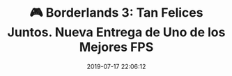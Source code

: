 ---
author_profile: false
title: "🎮 Borderlands 3: Tan Felices Juntos. Nueva Entrega de Uno de los Mejores FPS"
description: "🎮 Borderlands 3: Tan Felices Juntos. Nueva Entrega de Uno de los Mejores FPS"
excerpt: "🎮 Borderlands 3: Tan Felices Juntos. Nueva Entrega de Uno de los Mejores FPS"
header:
  teaser: https://i.ibb.co/59Mq5tz/juego-borderlands-3.gif
  video:
    id: hdImDagjNGQ
    provider: youtube
comments: true
date: 2019-07-17 22:06:12
tags:
- Acción
- FPS
- Trailer
categories:
- Vídeo Videojuegos
sidebar:
- title: "Videoteca"
  nav: vteca
---